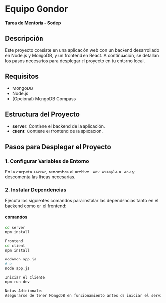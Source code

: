 # Equipo Gondor
**Tarea de Mentoría - Sodep**

## Descripción
Este proyecto consiste en una aplicación web con un backend desarrollado en Node.js y MongoDB, y un frontend en React. A continuación, se detallan los pasos necesarios para desplegar el proyecto en tu entorno local.

## Requisitos
- MongoDB
- Node.js
- (Opcional) MongoDB Compass

## Estructura del Proyecto
- **server**: Contiene el backend de la aplicación.
- **client**: Contiene el frontend de la aplicación.

## Pasos para Desplegar el Proyecto

### 1. Configurar Variables de Entorno
En la carpeta `server`, renombra el archivo `.env.example` a `.env` y descomenta las líneas necesarias.

### 2. Instalar Dependencias
Ejecuta los siguientes comandos para instalar las dependencias tanto en el backend como en el frontend:

#### comandos
```bash
cd server
npm install

Frontend
cd client
npm install

nodemon app.js
# o
node app.js

Iniciar el Cliente
npm run dev

Notas Adicionales
Asegurarse de tener MongoDB en funcionamiento antes de iniciar el servidor.


